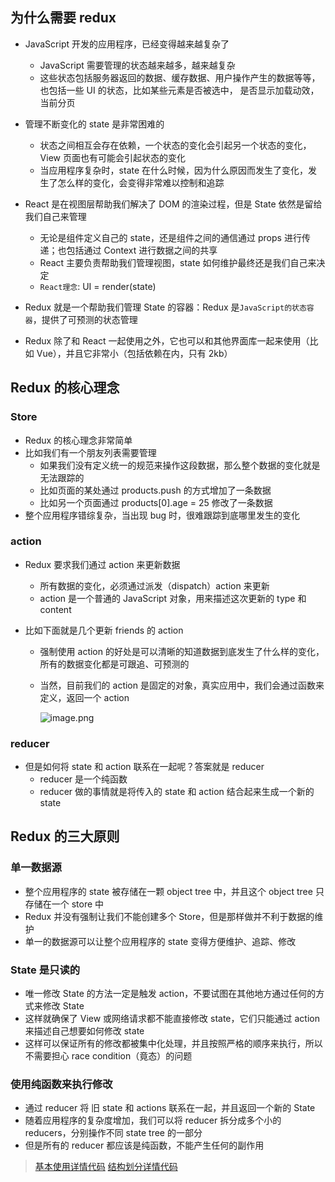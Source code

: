 ## 为什么需要 redux

- JavaScript 开发的应用程序，已经变得越来越复杂了

  - JavaScript 需要管理的状态越来越多，越来越复杂
  - 这些状态包括服务器返回的数据、缓存数据、用户操作产生的数据等等，也包括一些 UI 的状态，比如某些元素是否被选中，
    是否显示加载动效，当前分页

- 管理不断变化的 state 是非常困难的
  - 状态之间相互会存在依赖，一个状态的变化会引起另一个状态的变化，View 页面也有可能会引起状态的变化
  - 当应用程序复杂时，state 在什么时候，因为什么原因而发生了变化，发生了怎么样的变化，会变得非常难以控制和追踪
- React 是在视图层帮助我们解决了 DOM 的渲染过程，但是 State 依然是留给我们自己来管理
  - 无论是组件定义自己的 state，还是组件之间的通信通过 props 进行传递；也包括通过 Context 进行数据之间的共享
  - React 主要负责帮助我们管理视图，state 如何维护最终还是我们自己来决定
  - `React理念`: UI = render(state)
- Redux 就是一个帮助我们管理 State 的容器：Redux 是`JavaScript的状态容器`，提供了可预测的状态管理
- Redux 除了和 React 一起使用之外，它也可以和其他界面库一起来使用（比如 Vue），并且它非常小（包括依赖在内，只有 2kb）

## Redux 的核心理念

### Store

- Redux 的核心理念非常简单
- 比如我们有一个朋友列表需要管理
  - 如果我们没有定义统一的规范来操作这段数据，那么整个数据的变化就是无法跟踪的
  - 比如页面的某处通过 products.push 的方式增加了一条数据
  - 比如另一个页面通过 products[0].age = 25 修改了一条数据
- 整个应用程序错综复杂，当出现 bug 时，很难跟踪到底哪里发生的变化

### action

- Redux 要求我们通过 action 来更新数据
  - 所有数据的变化，必须通过派发（dispatch）action 来更新
  - action 是一个普通的 JavaScript 对象，用来描述这次更新的 type 和 content
- 比如下面就是几个更新 friends 的 action

  - 强制使用 action 的好处是可以清晰的知道数据到底发生了什么样的变化，所有的数据变化都是可跟追、可预测的
  - 当然，目前我们的 action 是固定的对象，真实应用中，我们会通过函数来定义，返回一个 action

    ![image.png](https://p1-juejin.byteimg.com/tos-cn-i-k3u1fbpfcp/d60a3dbf1cbe41b29a2594287a4ce8d7~tplv-k3u1fbpfcp-watermark.image)

### reducer

- 但是如何将 state 和 action 联系在一起呢？答案就是 reducer
  - reducer 是一个纯函数
  - reducer 做的事情就是将传入的 state 和 action 结合起来生成一个新的 state

## Redux 的三大原则

### 单一数据源

- 整个应用程序的 state 被存储在一颗 object tree 中，并且这个 object tree 只存储在一个 store 中
- Redux 并没有强制让我们不能创建多个 Store，但是那样做并不利于数据的维护
- 单一的数据源可以让整个应用程序的 state 变得方便维护、追踪、修改

### State 是只读的

- 唯一修改 State 的方法一定是触发 action，不要试图在其他地方通过任何的方式来修改 State
- 这样就确保了 View 或网络请求都不能直接修改 state，它们只能通过 action 来描述自己想要如何修改 state
- 这样可以保证所有的修改都被集中化处理，并且按照严格的顺序来执行，所以不需要担心 race condition（竟态）的问题

### 使用纯函数来执行修改

- 通过 reducer 将 旧 state 和 actions 联系在一起，并且返回一个新的 State
- 随着应用程序的复杂度增加，我们可以将 reducer 拆分成多个小的 reducers，分别操作不同 state tree 的一部分
- 但是所有的 reducer 都应该是纯函数，不能产生任何的副作用

> [基本使用详情代码](./index.js) [结构划分详情代码](./correct.js)

